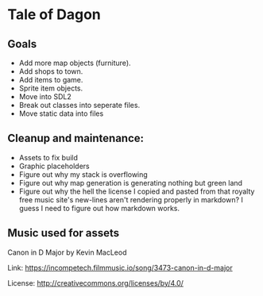 # Tale of Dagon

## Goals
- Add more map objects (furniture).
- Add shops to town.
- Add items to game.
- Sprite item objects.
- Move into SDL2
- Break out classes into seperate files.
- Move static data into files


## Cleanup and maintenance:
- Assets to fix build
- Graphic placeholders
- Figure out why my stack is overflowing
- Figure out why map generation is generating nothing but green land
- Figure out why the hell the license I copied and pasted from that royalty free music site's new-lines aren't rendering properly in markdown? I guess I need to figure out how markdown works.


## Music used for assets

Canon in D Major by Kevin MacLeod

Link: https://incompetech.filmmusic.io/song/3473-canon-in-d-major

License: http://creativecommons.org/licenses/by/4.0/

